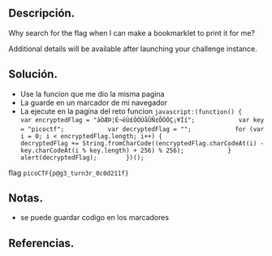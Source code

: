 ## Descripción.

Why search for the flag when I can make a bookmarklet to print it for me?

Additional details will be available after launching your challenge instance.

## Solución.

- Use la funcion que me dio la misma pagina
- La guarde en un marcador de mi navegador
- La ejecute en la pagina del reto
funcion
`javascript:(function() {            var encryptedFlag = "àÒÆÞ¦È¬ëÙ£ÖÓÚåÛÑ¢ÕÓÓÇ¡¥Ìí";            var key = "picoctf";            var decryptedFlag = "";            for (var i = 0; i < encryptedFlag.length; i++) {                decryptedFlag += String.fromCharCode((encryptedFlag.charCodeAt(i) - key.charCodeAt(i % key.length) + 256) % 256);            }            alert(decryptedFlag);        })();`

flag
 `picoCTF{p@g3_turn3r_0c0d211f}`
## Notas.
- se puede guardar codigo en los marcadores

## Referencias.